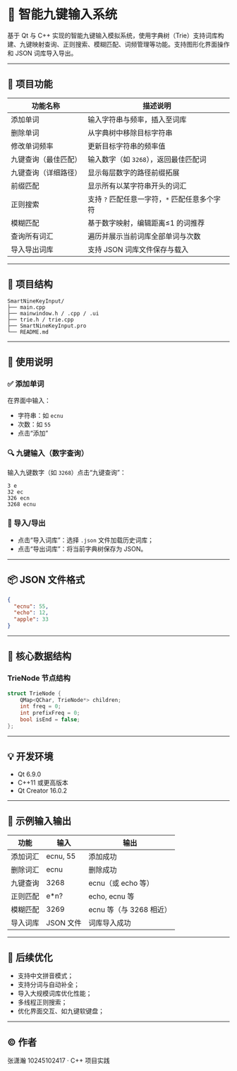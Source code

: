 # 📱 智能九键输入系统

基于 Qt 与 C++ 实现的智能九键输入模拟系统，使用字典树（Trie）支持词库构建、九键映射查询、正则搜索、模糊匹配、词频管理等功能。支持图形化界面操作和 JSON 词库导入导出。

---

## 🚀 项目功能

| 功能名称             | 描述说明 |
|----------------------|----------|
| 添加单词             | 输入字符串与频率，插入至词库 |
| 删除单词             | 从字典树中移除目标字符串     |
| 修改单词频率         | 更新目标字符串的频率值       |
| 九键查询（最佳匹配） | 输入数字（如 `3268`），返回最佳匹配词 |
| 九键查询（详细路径） | 显示每层数字的路径前缀拓展 |
| 前缀匹配             | 显示所有以某字符串开头的词汇 |
| 正则搜索             | 支持 `?` 匹配任意一字符，`*` 匹配任意多个字符 |
| 模糊匹配             | 基于数字映射，编辑距离≤1 的词推荐 |
| 查询所有词汇         | 遍历并展示当前词库全部单词与次数 |
| 导入导出词库         | 支持 JSON 词库文件保存与载入 |

---

## 📁 项目结构

```
SmartNineKeyInput/
├── main.cpp
├── mainwindow.h / .cpp / .ui
├── trie.h / trie.cpp
├── SmartNineKeyInput.pro
└── README.md
```

---

## 📲 使用说明

### ✅ 添加单词

在界面中输入：

- 字符串：如 `ecnu`
- 次数：如 `55`
- 点击“添加”

### 🔍 九键输入（数字查询）

输入九键数字（如 `3268`）点击“九键查询”：
```
3 e
32 ec
326 ecn
3268 ecnu
```

### 🔄 导入/导出

- 点击“导入词库”：选择 `.json` 文件加载历史词库；
- 点击“导出词库”：将当前字典树保存为 JSON。

---

## 📦 JSON 文件格式

```json
{
  "ecnu": 55,
  "echo": 12,
  "apple": 33
}
```

---

## 🧠 核心数据结构

### TrieNode 节点结构

```cpp
struct TrieNode {
    QMap<QChar, TrieNode*> children;
    int freq = 0;
    int prefixFreq = 0;
    bool isEnd = false;
};
```

---

## 💡 开发环境

- Qt 6.9.0
- C++11 或更高版本
- Qt Creator 16.0.2

---

## 🧪 示例输入输出

| 功能      | 输入              | 输出                        |
|-----------|-------------------|-----------------------------|
| 添加词汇   | ecnu, 55          | 添加成功                    |
| 删除词汇   | ecnu              | 删除成功                    |
| 九键查询   | 3268              | ecnu（或 echo 等）          |
| 正则匹配   | e*n?              | echo, ecnu 等                |
| 模糊匹配   | 3269              | ecnu 等（与 3268 相近）      |
| 导入词库   | JSON 文件         | 词库导入成功                 |

---

## 📌 后续优化

- 支持中文拼音模式；
- 支持分词与自动补全；
- 导入大规模词库优化性能；
- 多线程正则搜索；
- 优化界面交互、如九键软键盘；

---

## © 作者

张潇瀚 10245102417 · C++ 项目实践
